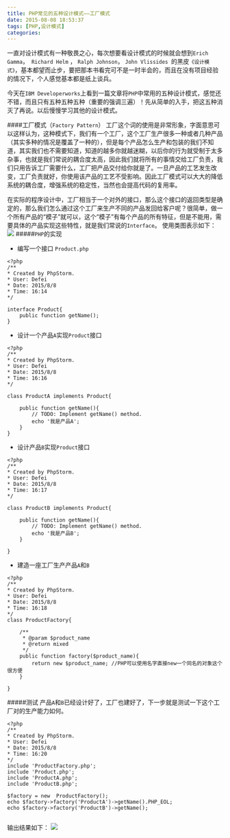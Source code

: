```yaml
---
title: PHP常见的五种设计模式——工厂模式
date: 2015-08-08 18:53:37
tags: [PHP,设计模式]
categories:
---
```

一直对设计模式有一种敬畏之心，每次想要看设计模式的时候就会想到`Erich Gamma`，` Richard Helm` ， `Ralph Johnson`， `John Vlissides `的黑皮`《设计模式》`，基本都望而止步，要把那本书看完可不是一时半会的，而且在没有项目经验的情况下，个人感觉基本都是纸上谈兵。

今天在`IBM Developerworks`上看到一篇文章将`PHP`中常用的五种设计模式，感觉还不错，而且只有五种五种五种（重要的强调三遍）！先从简单的入手，把这五种消灭了再说。以后慢慢学习其他的设计模式。

####工厂模式（`Factory Pattern`）
工厂这个词的使用是非常形象，字面意思可以这样认为，这种模式下，我们有一个工厂，这个工厂生产很多一种或者几种产品（其实多种的情况是覆盖了一种的），但是每个产品怎么生产和包装的我们不知道，其实我们也不需要知道，知道的越多你就越迷糊，以后你的行为就受制于太多杂事，也就是我们常说的耦合度太高，因此我们就将所有的事情交给工厂负责，我们只用告诉工厂需要什么，工厂把产品交付给你就是了。一旦产品的工艺发生改变，工厂负责就好，你使用该产品的工艺不受影响。因此工厂模式可以大大的降低系统的耦合度，增强系统的稳定性，当然也会提高代码的复用率。

在实际的程序设计中，工厂相当于一个对外的接口，那么这个接口的返回类型是确定的，那么我们怎么通过这个工厂来生产不同的产品发回给客户呢？很简单，做一个所有产品的“模子”就可以，这个“模子”有每个产品的所有特征，但是不能用，需要具体的产品实现这些特性，就是我们常说的`Interface`。
使用类图表示如下：
![](/images/archive/img_Factory_Pattern.png)
#####`PHP`的实现
* 编写一个接口 `Product.php`  

```
<?php
/**
* Created by PhpStorm.
* User: Defei
* Date: 2015/8/8
* Time: 16:14
*/
 
interface Product{
    public function getName();
}
```

<!--more-->

*  设计一个产品`A`实现`Product`接口

```
<?php
/**
* Created by PhpStorm.
* User: Defei
* Date: 2015/8/8
* Time: 16:16
*/

class ProductA implements Product{
 
    public function getName(){
        // TODO: Implement getName() method.
        echo '我是产品A';
    }
}
```

*   设计产品`B`实现`Product`接口

```
<?php
/**
* Created by PhpStorm.
* User: Defei
* Date: 2015/8/8
* Time: 16:17
*/
 
class ProductB implements Product{
 
    public function getName(){
        // TODO: Implement getName() method.
        echo '我是产品B';
    }
 
}
```

* 建造一座工厂生产产品`A`和`B`

```
<?php
/**
* Created by PhpStorm.
* User: Defei
* Date: 2015/8/8
* Time: 16:18
*/
class ProductFactory{
 
    /**
     * @param $product_name
     * @return mixed
     */
    public function factory($product_name){
        return new $product_name; //PHP可以使用名字直接new一个同名的对象这个很方便
    }
 
}
```

#####测试
产品`A`和`B`已经设计好了，工厂也建好了，下一步就是测试一下这个工厂对的生产能力如何。
```
<?php
/**
* Created by PhpStorm.
* User: Defei
* Date: 2015/8/8
* Time: 16:20
*/
include 'ProductFactory.php';
include 'Product.php';
include 'ProductA.php';
include 'ProductB.php';
 
$factory = new  ProductFactory();
echo $factory->factory('ProductA')->getName().PHP_EOL;
echo $factory->factory('ProductB')->getName();
 
```
输出结果如下：
![](/images/archive/img_factory_pattern.png)

